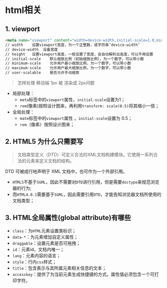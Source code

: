 # html相关

## 1. viewport
```html
<meta name="viewport" content="width=device-width,initial-scale=1.0,minimum-scale=1.0,maximum-scale=1.0,user-scalable=no" />
// width    设置viewport宽度，为一个正整数，或字符串‘device-width’
// device-width  设备宽度
// height   设置viewport高度，一般设置了宽度，会自动解析出高度，可以不用设置
// initial-scale    默认缩放比例（初始缩放比例），为一个数字，可以带小数
// minimum-scale    允许用户最小缩放比例，为一个数字，可以带小数
// maximum-scale    允许用户最大缩放比例，为一个数字，可以带小数
// user-scalable    是否允许手动缩放
```
> 怎样处理 移动端 1px 被 渲染成 2px问题

- 局部处理：
    - `meta`标签中的`viewport`属性，`initial-scale`设置为1；
    - `rem`(像素)按照设计图来，再利用`transform: scale(0.5)`将其缩小一倍；
- 全局处理：
    - `mate`标签中的`viewport`属性 ，`initial-scale`设置为 0.5；
    - `rem`（像素）按照设计图来；

## 2. HTML5 为什么只需要写 <!DOCTYPE HTML>
> 文档类型定义（DTD）可定义合法的XML文档构建模块。它使用一系列合法的元素来定义文档的结构。

DTD 可被成行地声明于 XML 文档中，也可作为一个外部引用。
- `HTML5`不基于`SGML`，因此不需要对`DTD`进行引用，但是需要`doctype`来规范浏览器的行为;
- 而`HTML4.0.1`需要基于`SGML`，因此需要引用`DTD`，才能告知浏览器文档所使用的文档类型；

## 3. HTML全局属性(global attribute)有哪些
- `class`：为`HTML`元素设置类标识；
- `data-*`：为元素增加自定义属性；
- `draggable`：设置元素是否可拖拽；
- `id`：元素id，文档内唯一；
- `lang`：元素内容的语言；
- `style`：行内`css`样式；
- `title`：包含表示与其所属元素相关信息的文本；
- `accesskey`：提供了为当前元素生成快捷键的方式。属性值必须包含一个可打印字符。

